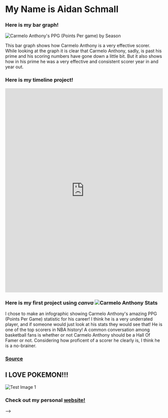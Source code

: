 # My Name is Aidan Schmall

### Here is my bar graph!

![Carmelo Anthony's PPG (Points Per game) by Season](https://user-images.githubusercontent.com/71460320/95494386-d84ce200-096b-11eb-863f-9db42b23af34.png)

This bar graph shows how Carmelo Anthony is a very effective scorer. While looking at the graph it is clear that Carmelo Anthony, sadly, is past his prime and his scoring numbers have gone down a little bit. But it also shows how in his prime he was a very effective and consistent scorer year in and year out. 

### Here is my timeline project!

<iframe src='https://cdn.knightlab.com/libs/timeline3/latest/embed/index.html?source=1YF3bm6pNZX2Mp2fg9hydNMg9M962ZdEv2mK-Dmd6krY&font=Default&lang=en&initial_zoom=2&height=650' width='100%' height='650' webkitallowfullscreen mozallowfullscreen allowfullscreen frameborder='0'></iframe> 

### Here is my first project using *canva* ![Carmelo Anthony Stats](https://user-images.githubusercontent.com/71460320/94183289-3360de00-fe70-11ea-8747-1aa2872145e9.png)

I chose to make an infographic showing Carmelo Anthony's amazing PPG (Points Per Game) statistic for his career! I think he is a very underrated player, and if someone would just look at his stats they would see that! He is one of the top scorers in NBA history! A common conversation among basketball fans is whether or not Carmelo Anthony should be a Hall Of Famer or not. Considering how proficent of a scorer he clearly is, I think he is a no-brainer.

### [Source](https://www.basketball-reference.com/players/a/anthoca01.html)

## I LOVE POKEMON!!!
![Test Image 1](https://i.pinimg.com/originals/58/bf/1d/58bf1df645702bdc9e38ef9014a1f3d1.png)

### Check out my personal [website!](https://aws-music.com)
-->

